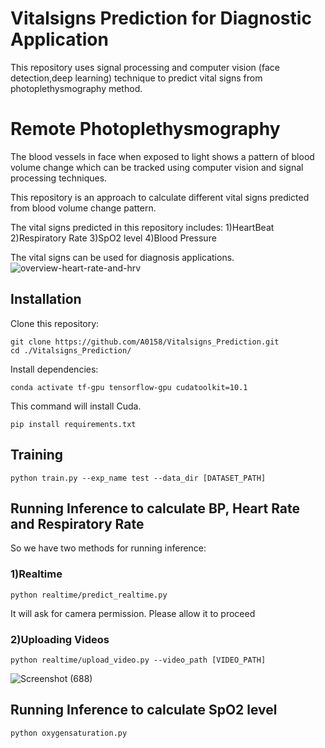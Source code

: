 # Vitalsigns Prediction for Diagnostic Application

This repository uses  signal processing and computer vision (face detection,deep learning) technique to predict vital signs from photoplethysmography method. 


# Remote Photoplethysmography

The blood vessels in face when exposed to light shows a pattern of blood volume change which can be tracked using computer vision and signal processing techniques. 


This repository is an approach to calculate different vital signs predicted from blood volume change pattern.

The vital signs predicted in this repository includes:
1)HeartBeat
2)Respiratory Rate
3)SpO2 level
4)Blood Pressure

The vital signs can be used for diagnosis applications.
![overview-heart-rate-and-hrv](https://user-images.githubusercontent.com/65164450/210617201-b3a6574b-1c3f-4db6-9bcd-2aa68f47d417.jpg)



## Installation 
Clone this repository:

```
git clone https://github.com/A0158/Vitalsigns_Prediction.git
cd ./Vitalsigns_Prediction/
```
Install dependencies:
```
conda activate tf-gpu tensorflow-gpu cudatoolkit=10.1
```
This command will install Cuda.
```
pip install requirements.txt
```
## Training 
```
python train.py --exp_name test --data_dir [DATASET_PATH] 
```
## Running Inference to calculate BP, Heart Rate and Respiratory Rate

So we have two methods for running inference:
### 1)Realtime
```
python realtime/predict_realtime.py 
```
It will ask for camera permission. Please allow it to proceed
### 2)Uploading Videos
```
python realtime/upload_video.py --video_path [VIDEO_PATH]

```
![Screenshot (688)](https://user-images.githubusercontent.com/65164450/210620999-1afa0ded-2df4-4a19-8a55-ca3351253298.png)

## Running Inference to calculate SpO2 level
```
python oxygensaturation.py
```





